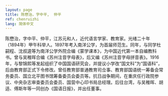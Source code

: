 ```yaml
---
layout: page
title: 陈懋治，字中平,  仲平
ref: chenruizhi
lang: 简体中文
---
```


陈懋治，字中平、仲平，江苏元和人，近代语言学家、教育家。光绪二十年（1894年）甲午科举人。1897年考入南洋公学，为首届师范生。同年，与同学杜嗣程、沈叔逵等为南洋公学外院合编《蒙学课本》，为中国近代第一本自编教科书。曾与吴稚晖合编《苏州注音字母表》，后又编《苏州注音字母拼音表》。1916年，与黎锦熙等发起组织了中国国语研究会，并提议小学改“国文科”为“国语科”，后由教育部正式下令修改。曾任教育部普通教育司佥事、教育部国语统一筹备会常务委员、国立北平图书馆筹备委员会委员等。抗日战争期间，在重庆任行政院参议、中央杂志审查委员会委员、国营中心印书局总经理。后往台湾，与吴稚晖、胡适、傅斯年等一同创办《国语日报》，并出任董事。
